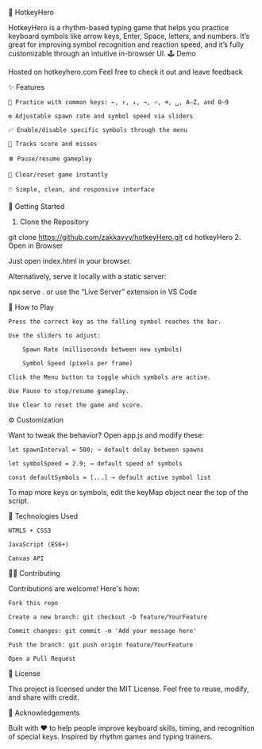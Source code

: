 🎹 HotkeyHero

HotkeyHero is a rhythm-based typing game that helps you practice keyboard symbols like arrow keys, Enter, Space, letters, and numbers. It’s great for improving symbol recognition and reaction speed, and it’s fully customizable through an intuitive in-browser UI.
🕹️ Demo

Hosted on hotkeyhero.com
Feel free to check it out and leave feedback

✨ Features

    🎯 Practice with common keys: ←, ↑, ↓, →, ⏎, ⌫, ␣, A–Z, and 0–9

    ⚙️ Adjustable spawn rate and symbol speed via sliders

    ✅ Enable/disable specific symbols through the menu

    🧠 Tracks score and misses

    ⏸️ Pause/resume gameplay

    🧹 Clear/reset game instantly

    🖱️ Simple, clean, and responsive interface


🚀 Getting Started
1. Clone the Repository

git clone https://github.com/zakkayyy/hotkeyHero.git
cd hotkeyHero
2. Open in Browser

Just open index.html in your browser.

Alternatively, serve it locally with a static server:

npx serve .
or use the “Live Server” extension in VS Code


🧩 How to Play

    Press the correct key as the falling symbol reaches the bar.

    Use the sliders to adjust:

        Spawn Rate (milliseconds between new symbols)

        Symbol Speed (pixels per frame)

    Click the Menu button to toggle which symbols are active.

    Use Pause to stop/resume gameplay.

    Use Clear to reset the game and score.
    

⚙️ Customization

Want to tweak the behavior? Open app.js and modify these:

    let spawnInterval = 500; → default delay between spawns

    let symbolSpeed = 2.9; → default speed of symbols

    const defaultSymbols = [...] → default active symbol list

To map more keys or symbols, edit the keyMap object near the top of the script.


🧪 Technologies Used

    HTML5 + CSS3

    JavaScript (ES6+)

    Canvas API
    

🧑‍💻 Contributing

Contributions are welcome! Here's how:

    Fork this repo

    Create a new branch: git checkout -b feature/YourFeature

    Commit changes: git commit -m 'Add your message here'

    Push the branch: git push origin feature/YourFeature

    Open a Pull Request

📄 License

This project is licensed under the MIT License.
Feel free to reuse, modify, and share with credit.


🙌 Acknowledgements

Built with ❤️ to help people improve keyboard skills, timing, and recognition of special keys. Inspired by rhythm games and typing trainers.
